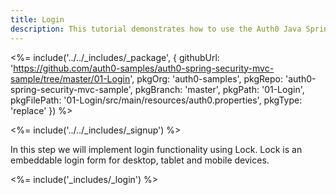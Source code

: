 ```yaml
---
title: Login
description: This tutorial demonstrates how to use the Auth0 Java Spring Security MVC SDK to add authentication and authorization to your web app
---
```


<%= include('../../_includes/_package', {
githubUrl: 'https://github.com/auth0-samples/auth0-spring-security-mvc-sample/tree/master/01-Login',
pkgOrg: 'auth0-samples',
pkgRepo: 'auth0-spring-security-mvc-sample',
pkgBranch: 'master',
pkgPath: '01-Login',
pkgFilePath: '01-Login/src/main/resources/auth0.properties',
pkgType: 'replace'
}) %>

<%= include('../../_includes/_signup') %>

In this step we will implement login functionality using Lock. Lock is an embeddable login form for desktop, tablet and mobile devices.

<%= include('_includes/_login') %>

